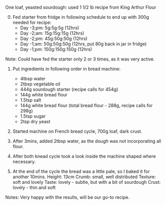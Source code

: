 One loaf, yeasted sourdough: used 1 1/2 lb recipe from King Arthur Flour

0. Fed starter from fridge in following schedule to end up with 300g needed for recipe:
   * Day -3;pm:    5g:5g:5g          (12hrs)
   * Day -2;am:    15g:15g:15g       (12hrs)
   * Day -2;pm:    45g:50g:50g       (12hrs)
   * Day -1;am:    50g:50g:50g       (12hrs, put 80g back in jar in fridge)
   * Day -1;pm:    150g:150g:150g    (12hrs)

Note: Could have fed the starter only 2 or 3 times, as it was very active.

1. Put ingredients in following order in bread machine:
   * 4tbsp water
   * 2tbsp vegetable oil
   * 444g sourdough starter (recipe calls for 454g)
   * 144g white bread flour
   * 1.5tsp salt
   * 144g white bread flour (total bread flour - 288g, recipe calls for 298g)
   * 1.5tsp sugar
   * 2tsp dry yeast

2. Started machine on French bread cycle, 700g loaf, dark crust.

3. After 3mins, added 2tbsp water, as the dough was not incorporating all flour.

4. After both knead cycle took a look inside the machine shaped where necessary.

5. At the end of the cycle the bread was a little pale, so I baked it for another 10mins.
   Height: 13cm
   Crumb: small, well distributed
   Texture: soft and lovely
   Taste: lovely - subtle, but with a bit of sourdough
   Crust: lovely - thin and soft

Notes: Very happy with the results, will be our go-to recipe.
